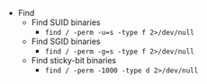 - Find
	- Find SUID binaries
		- `find / -perm -u=s -type f 2>/dev/null`
	- Find SGID binaries
		- `find / -perm -g=s -type f 2>/dev/null`
	- Find sticky-bit binaries
		- `find / -perm -1000 -type d 2>/dev/null`
